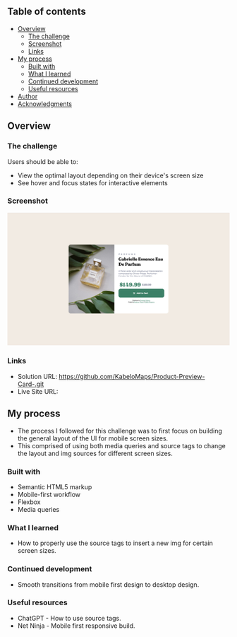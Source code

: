 ## Table of contents

- [Overview](#overview)
  - [The challenge](#the-challenge)
  - [Screenshot](#screenshot)
  - [Links](#links)
- [My process](#my-process)
  - [Built with](#built-with)
  - [What I learned](#what-i-learned)
  - [Continued development](#continued-development)
  - [Useful resources](#useful-resources)
- [Author](#author)
- [Acknowledgments](#acknowledgments)

## Overview

### The challenge

Users should be able to:

- View the optimal layout depending on their device's screen size
- See hover and focus states for interactive elements

### Screenshot

![Desktop-img](image.png)

### Links

- Solution URL: https://github.com/KabeloMaps/Product-Preview-Card-.git
- Live Site URL:

## My process

- The process I followed for this challenge was to first focus on building the general layout of the UI for mobile screen sizes.
- This comprised of using both media queries and source tags to change the layout and img sources for different screen sizes.

### Built with

- Semantic HTML5 markup
- Mobile-first workflow
- Flexbox
- Media queries

### What I learned

- How to properly use the source tags to insert a new img for certain screen sizes.

### Continued development

- Smooth transitions from mobile first design to desktop design.

### Useful resources

- ChatGPT - How to use source tags.
- Net Ninja - Mobile first responsive build.
